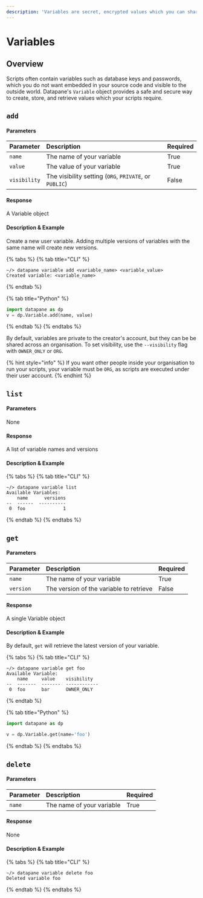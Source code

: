 ```yaml
---
description: 'Variables are secret, encrypted values which you can share between scripts.'
---
```


# Variables

## Overview

Scripts often contain variables such as database keys and passwords, which you do not want embedded in your source code and visible to the outside world. Datapane's `Variable` object provides a safe and secure way to create, store, and retrieve values which your scripts require.

## `add`

#### Parameters

| Parameter | Description | Required |
| :--- | :--- | :--- |
| `name` | The name of your variable | True |
| `value` | The value of your variable | True |
| `visibility` | The visibility setting \(`ORG`, `PRIVATE`, or `PUBLIC`\) | False |

#### Response

A Variable object

#### Description & Example

Create a new user variable. Adding multiple versions of variables with the same name will create new versions.

{% tabs %}
{% tab title="CLI" %}
```text
~/> datapane variable add <variable_name> <variable_value>
Created variable: <variable_name>
```
{% endtab %}

{% tab title="Python" %}
```python
import datapane as dp
v = dp.Variable.add(name, value)
```
{% endtab %}
{% endtabs %}

By default, variables are private to the creator's account, but they can be be shared across an organisation. To set visibility, use the `--visibility` flag with `OWNER_ONLY` or `ORG`. 

{% hint style="info" %}
If you want other people inside your organisation to run your scripts, your variable must be `ORG`, as scripts are executed under their user account.
{% endhint %}

## `list`

#### Parameters

None

#### Response

A list of variable names and versions

#### Description & Example

{% tabs %}
{% tab title="CLI" %}
```text
~/> datapane variable list
Available Variables:
    name      versions
--  ------  ----------
 0  foo              1

```
{% endtab %}
{% endtabs %}

## `get`

#### Parameters

| Parameter | Description | Required |
| :--- | :--- | :--- |
| `name` | The name of your variable | True |
| `version` | The version of the variable to retrieve | False |

#### Response

A single Variable object

#### Description & Example

By default, `get` will retrieve the latest version of your variable.

{% tabs %}
{% tab title="CLI" %}
```text
~/> datapane variable get foo
Available Variable:
    name     value    visibility
--  -------  -------  ------------
 0  foo      bar      OWNER_ONLY
```
{% endtab %}

{% tab title="Python" %}
```python
import datapane as dp

v = dp.Variable.get(name='foo')
```
{% endtab %}
{% endtabs %}

## `delete`

#### Parameters

| Parameter | Description | Required |
| :--- | :--- | :--- |
| `name` | The name of your variable | True |

#### Response

None

#### Description & Example

{% tabs %}
{% tab title="CLI" %}
```text
~/> datapane variable delete foo   
Deleted variable foo
```
{% endtab %}
{% endtabs %}





